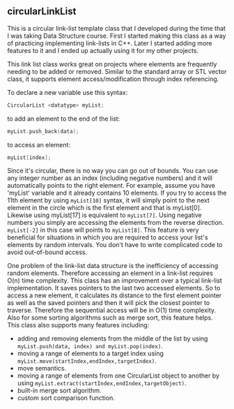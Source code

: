 ## circularLinkList

This is a circular link-list template class that I developed during the time that I was taking Data Structure course. First I started making this class as a way of practicing implementing link-lists in C++. Later I started adding more features to it and I ended up actually using it for my other projects.

This link list class works great on projects where elements are frequently needing to be added or removed. Similar to the standard array or STL vector class, it supports element access/modification through index referencing. 

To declare a new variable use this syntax:

```c++
CircularList <datatype> myList;
```

to add an element to the end of the list:

```c++
myList.push_back(data);
```
to access an element:

```c++
myList[index];
```

Since it's circular, there is no way you can go out of bounds. You can use any integer number as an index (including negative numbers) and it will automatically points to the right element. For example, assume you have 'myList' variable and it already contains 10 elements. If you try to access the 11th element by using ```myList[10]``` syntax, it will simply point to the next element in the circle which is the first element and that is myList[0]. Likewise using myList[17] is equivalent to ```myList[7]```. Using negative numbers you simply are accessing the elements from the reverse direction. ```myList[-2]``` in this case will points to ```myList[8]```.
This feature is very beneficial for situations in which you are required to access your list's elements by random intervals. You don't have to write complicated code to avoid out-of-bound access.

One problem of the link-list data structure is the inefficiency of accessing random elements. Therefore accessing an element in a link-list requires O(n) time complexity.
This class has an improvement over a typical link-list implementation. It saves pointers to the last two accessed elements. So to access a new element, it calculates its distance to the first element pointer as well as the saved pointers and then it will pick the closest pointer to traverse. Therefore the sequential access will be in O(1) time complexity. Also for some sorting algorithms such as merge sort, this feature helps.
This class also supports many features including:

* adding and removing elements from the middle of the list by using ```myList.push(data, index) and myList.pop(index)```.
* moving a range of elements to a target index using ```myList.move(startIndex,endIndex,targetIndex)```.
* move semantics.
* moving a range of elements from one CircularList object to another by using ```myList.extract(startIndex,endIndex,targetObject)```.
* built-in merge sort algorithm.
* custom sort comparison function.
